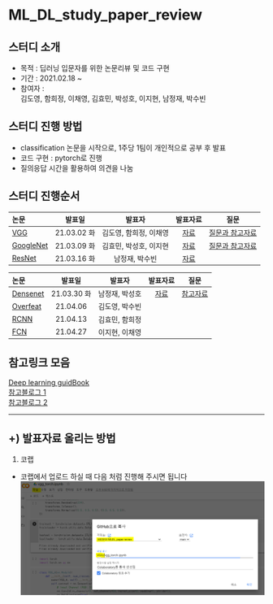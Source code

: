 # ML_DL_study_paper_review
## 스터디 소개
- 목적 : 딥러닝 입문자를 위한 논문리뷰 및 코드 구현
- 기간 : 2021.02.18 ~
- 참여자 : <br>
 김도영, 함희정, 이채영, 김효민, 박성호, 이지현, 남정재, 박수빈

## 스터디 진행 방법
- classification 논문을 시작으로, 1주당 1팀이 개인적으로 공부 후 발표
- 코드 구현 : pytorch로 진행 
- 질의응답 시간을 활용하여 의견을 나눔


## 스터디 진행순서
| 논문 | 발표일 | 발표자 | 발표자료 | 질문 |
|:----------------------------|:----------------------------:|:--------------------:|:-------------------:|:-----------------:|
| [VGG](https://arxiv.org/pdf/1409.1556.pdf) |21.03.02 화|김도영, 함희정, 이채영|[자료](https://github.com/MDSKR/MLDL_paper-review/blob/main/VGG/VGG.pdf)|[질문과 참고자료](https://github.com/MDSKR/MLDL_paper-review/blob/main/VGG)|
| [GoogleNet](https://static.googleusercontent.com/media/research.google.com/ko//pubs/archive/43022.pdf) |21.03.09 화|김효민, 박성호, 이지현|[자료](https://github.com/MDSKR/MLDL_paper-review/blob/main/GoogLeNet/GoogLeNet.pdf)|[질문과 참고자료](https://github.com/MDSKR/MLDL_paper-review/tree/main/GoogLeNet)|
| [ResNet](https://arxiv.org/pdf/1512.03385.pdf) |21.03.16 화|남정재, 박수빈|[자료](https://github.com/MDSKR/MLDL_paper-review/tree/main/ResNet)|

| 논문 | 발표일 | 발표자 | 발표자료 | 질문 |
|:----------------------------|:----------------------------:|:--------------------:|:-------------------:|:-----------------:|
| [Densenet](https://arxiv.org/pdf/1608.06993.pdf) |21.03.30 화|남정재, 박성호|[자료](https://github.com/MDSKR/MLDL_paper-review/tree/main/DenseNet/DenseNet.pdf)|[참고자료](https://github.com/MDSKR/MLDL_paper-review/blob/main/DenseNet/README.md)|
| [Overfeat](https://arxiv.org/pdf/1312.6229.pdf) |21.04.06|김도영, 박수빈|||
| [RCNN](https://arxiv.org/pdf/1311.2524.pdf)|21.04.13|김효민, 함희정|||
| [FCN](https://www.cv-foundation.org/openaccess/content_cvpr_2015/papers/Long_Fully_Convolutional_Networks_2015_CVPR_paper.pdf)|21.04.27|이지현, 이채영|||



## 참고링크 모음
[Deep learning guidBook](https://hoya012.github.io/blog/deeplearning-classification-guidebook-1/)<br>
[참고블로그 1](https://bskyvision.com/504)<br>
[참고블로그 2](https://blog.naver.com/laonple/220738560542)


<hr>

## +) 발표자료 올리는 방법 
1. 코랩 
- 코랩에서 업로드 하실 때 다음 처럼 진행해 주시면 됩니다
![Colab에서 다음과 같이 경로를 지정해서 올려주세요](https://github.com/MDSKR/MLDL_paper-review/blob/main/VGG/img/img.png)

